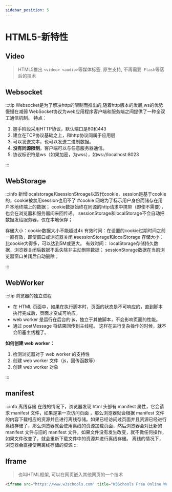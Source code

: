 ```yaml
---
sidebar_position: 5
---
```


# HTML5-新特性

## Video
> HTML5推出 `<video> <audio>`等媒体标签, 原生支持, 不再需要` Flash`等落后的技术

## Websocket
:::tip Websocket是为了解决http的限制而推出的,随着http版本的发展,ws的优势慢慢在减弱
WebSocket协议为web应用程序客户端和服务端之间提供了一种全双工通信机制。 特点：
1. 握手阶段采用HTTP协议，默认端口是80和443
1. 建立在TCP协议基础之上，和http协议同属于应用层
1. 可以发送文本，也可以发送二进制数据。
1. **没有同源限制**，客户端可以与任意服务器通信。
1. 协议标识符是ws（如果加密，为wss），如ws://localhost:8023

:::

## WebStorage

:::info 
新增localstorage和sessionStroage以取代cookie，session是基于cookie的，cookie被禁用session也用不了
#cookie
网站为了标示用户身份而储存在用户本地终端上的数据； cookie数据始终在同源的http请求中携带（即使不需要），也会在浏览器和服务器间来回传递。 sessionStorage和localStorage不会自动把数据发给服务器，仅在本地保存；

存储大小：cookie数据大小不能超过4k
有效时间：在设置的cookie过期时间之前一直有效，即使窗口或浏览器关闭
#sessionStorage和localStorage
存储大小：比cookie大得多，可以达到5M或更大。
有效时间： localStorage存储持久数据，浏览器关闭后数据不丢失除非主动删除数据； sessionStorage数据在当前浏览器窗口关闭后自动删除；

:::

## WebWorker

:::tip 浏览器的独立进程

- 在 HTML 页面中，如果在执行脚本时，页面的状态是不可响应的，直到脚本执行完成后，页面才变成可响应。 
- web worker 是运行在后台的 js，独立于其他脚本，不会影响页面的性能。 
- 通过 postMessage 将结果回传到主线程。 这样在进行复杂操作的时候，就不会阻塞主线程了。

**如何创建 web worker：**
1. 检测浏览器对于 web worker 的支持性
2. 创建 web worker 文件（js，回传函数等）
3. 创建 web worker 对象

:::

## manifest

:::info 离线存储
在线的情况下，浏览器发现 html 头部有 manifest 属性，它会请求 manifest 文件，如果是第一次访问页面 ，那么浏览器就会根据 manifest 文件的内容下载相应的资源并且进行离线存储。如果已经访问过页面并且资源已经进行离线存储了，那么浏览器就会使用离线的资源加载页面，然后浏览器会对比新的 manifest 文件与旧的 manifest 文件，如果文件没有发生改变，就不做任何操作，如果文件改变了，就会重新下载文件中的资源并进行离线存储。
离线的情况下，浏览器会直接使用离线存储的资源
:::

## Iframe
> 也叫HTML框架, 可以在网页嵌入其他网页的一个技术

```html
<iframe src="https://www.w3schools.com" title="W3Schools Free Online Web Tutorials"></iframe>
```